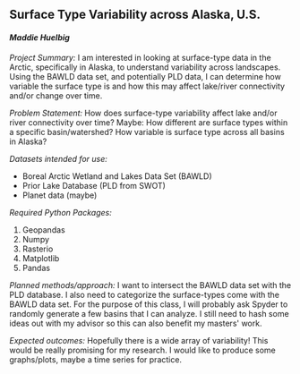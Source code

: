 ## **Surface Type Variability across Alaska, U.S.**
#### *Maddie Huelbig*

*Project Summary:* I am interested in looking at surface-type data in the Arctic, specifically in Alaska, to understand variability across landscapes. Using the BAWLD data set, and potentially PLD data, I can determine how variable the surface type is and how this may affect lake/river connectivity and/or change over time. 

*Problem Statement:* How does surface-type variability affect lake and/or river connectivity over time? Maybe: How different are surface types within a specific basin/watershed? How variable is surface type across all basins in Alaska? 

*Datasets intended for use:*

* Boreal Arctic Wetland and Lakes Data Set (BAWLD)
* Prior Lake Database (PLD from SWOT)
* Planet data (maybe)

*Required Python Packages:*

1. Geopandas 
2. Numpy
3. Rasterio
4. Matplotlib
5. Pandas

*Planned methods/approach:* I want to intersect the BAWLD data set with the PLD database. I also need to categorize the surface-types come with the BAWLD data set. For the purpose of this class, I will probably ask Spyder to randomly generate a few basins that I can analyze. I still need to hash some ideas out with my advisor so this can also benefit my masters' work.

*Expected outcomes:* Hopefully there is a wide array of variability! This would be really promising for my research. I would like to produce some graphs/plots, maybe a time series for practice. 
